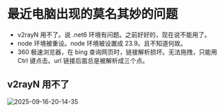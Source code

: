 # 最近电脑出现的莫名其妙的问题

- v2rayN 用不了。说 .net6 环境有问题。之前好好的，现在说不能用了。
- node 环境被重设。node 环境被设置成 23.9。且不知道何故。
- 360 极速浏览器，在 bing 查询网页时，链接解析损坏。无法拖拽，只能用 Ctrl 键点击。url 链接后面总是被解析成三个点。

## v2rayN 用不了

![2025-09-16-20-14-35](https://gh-img-store.ruan-cat.com/img/2025-09-16-20-14-35.png)
